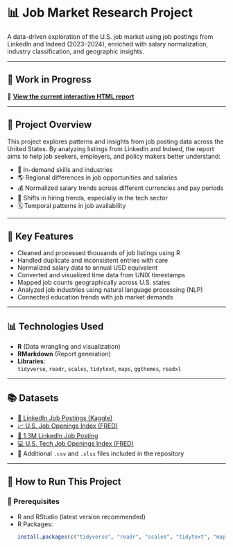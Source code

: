 # 📊 Job Market Research Project

A data-driven exploration of the U.S. job market using job postings from LinkedIn and Indeed (2023–2024), enriched with salary normalization, industry classification, and geographic insights.

---

## 🚧 Work in Progress

🔗 [**View the current interactive HTML report**](https://htmlpreview.github.io/?https://github.com/hieunguyen312/Job_Market_Research_Project/blob/main/Job_Market_Project.html)

---

## 📌 Project Overview

This project explores patterns and insights from job posting data across the United States. By analyzing listings from LinkedIn and Indeed, the report aims to help job seekers, employers, and policy makers better understand:

- 🧠 In-demand skills and industries
- 🌎 Regional differences in job opportunities and salaries
- 💰 Normalized salary trends across different currencies and pay periods
- 🏢 Shifts in hiring trends, especially in the tech sector
- 🗓️ Temporal patterns in job availability

---

## 📁 Key Features

- Cleaned and processed thousands of job listings using R
- Handled duplicate and inconsistent entries with care
- Normalized salary data to annual USD equivalent
- Converted and visualized time data from UNIX timestamps
- Mapped job counts geographically across U.S. states
- Analyzed job industries using natural language processing (NLP)
- Connected education trends with job market demands

---

## 📊 Technologies Used

- **R** (Data wrangling and visualization)
- **RMarkdown** (Report generation)
- **Libraries**:  
  `tidyverse`, `readr`, `scales`, `tidytext`, `maps`, `ggthemes`, `readxl`

---

## 📚 Datasets

- [📂 LinkedIn Job Postings (Kaggle)](https://www.kaggle.com/datasets/arshkon/linkedin-job-postings/data)  
- [📈 U.S. Job Openings Index (FRED)](https://fred.stlouisfed.org/series/IHLIDXUS)
- [📂 1.3M LinkedIn Job Posting](https://www.kaggle.com/datasets/asaniczka/1-3m-linkedin-jobs-and-skills-2024/data)
- [💻 U.S. Tech Job Openings Index (FRED)](https://fred.stlouisfed.org/series/IHLIDXUSTPSOFTDEVE)  
- 📎 Additional `.csv` and `.xlsx` files included in the repository

---

## 🚀 How to Run This Project

### 🔧 Prerequisites

- R and RStudio (latest version recommended)
- R Packages:
  ```r
  install.packages(c("tidyverse", "readr", "scales", "tidytext", "maps", "ggthemes", "readxl"))
